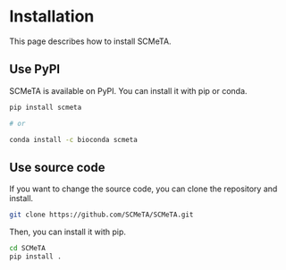 # Installation

This page describes how to install SCMeTA.

## Use PyPI

SCMeTA is available on PyPI. You can install it with pip or conda.


```bash
pip install scmeta

# or 

conda install -c bioconda scmeta
```

## Use source code

If you want to change the source code, you can clone the repository and install.

```bash
git clone https://github.com/SCMeTA/SCMeTA.git

```

Then, you can install it with pip.

```bash
cd SCMeTA
pip install .
```